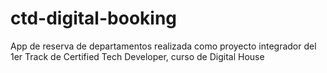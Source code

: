# ctd-digital-booking
App de reserva de departamentos realizada como proyecto integrador del 1er Track de Certified Tech Developer, curso de Digital House
